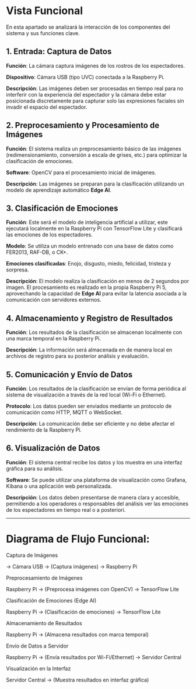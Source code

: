 # Vista Funcional
En esta apartado se analizará la interacción de los componentes del sistema y sus funciones clave.

## 1. Entrada: Captura de Datos
**Función**: La cámara captura imágenes de los rostros de los espectadores.

**Dispositivo**: Cámara USB (tipo UVC) conectada a la Raspberry Pi.

**Descripción**: Las imágenes deben ser procesadas en tiempo real para no interferir con la experiencia del espectador y la cámara debe estar posicionada discretamente para capturar solo las expresiones faciales sin invadir el espacio del espectador.

## 2. Preprocesamiento y Procesamiento de Imágenes
**Función**: El sistema realiza un preprocesamiento básico de las imágenes (redimensionamiento, conversión a escala de grises, etc.) para optimizar la clasificación de emociones.

**Software**: OpenCV para el procesamiento inicial de imágenes.

**Descripción**: Las imágenes se preparan para la clasificación utilizando un modelo de aprendizaje automático **Edge AI**.

## 3. Clasificación de Emociones 
**Función**: Este será el modelo de inteligencia artificial a utilizar, este ejecutará localmente en la Raspberry Pi con TensorFlow Lite y clasificará las emociones de los espectadores.

**Modelo**: Se utiliza un modelo entrenado con una base de datos como FER2013, RAF-DB, o CK+.

**Emociones clasificadas**: Enojo, disgusto, miedo, felicidad, tristeza y sorpresa.

**Descripción**: El modelo realiza la clasificación en menos de 2 segundos por imagen. El procesamiento es realizado en la propia Raspberry Pi 5, aprovechando la capacidad de **Edge AI** para evitar la latencia asociada a la comunicación con servidores externos.

## 4. Almacenamiento y Registro de Resultados
**Función**: Los resultados de la clasificación se almacenan localmente con una marca temporal en la Raspberry Pi.

**Descripción**: La información será almacenada en de manera local en archivos de registro para su posterior análisis y evaluación.

## 5. Comunicación y Envío de Datos
**Función**: Los resultados de la clasificación se envían de forma periódica al sistema de visualización a través de la red local (Wi-Fi o Ethernet).

**Protocolo**: Los datos pueden ser enviados mediante un protocolo de comunicación como HTTP, MQTT o WebSocket.

**Descripción**: La comunicación debe ser eficiente y no debe afectar el rendimiento de la Raspberry Pi.

## 6. Visualización de Datos
**Función**: El sistema central recibe los datos y los muestra en una interfaz gráfica para su análisis.

**Software**: Se puede utilizar una plataforma de visualización como Grafana, Kibana o una aplicación web personalizada.

**Descripción**: Los datos deben presentarse de manera clara y accesible, permitiendo a los operadores o responsables del análisis ver las emociones de los espectadores en tiempo real o a posteriori.

---

# Diagrama de Flujo Funcional:

Captura de Imágenes

→ Cámara USB → (Captura imágenes) → Raspberry Pi

Preprocesamiento de Imágenes

Raspberry Pi → (Preprocesa imágenes con OpenCV) → TensorFlow Lite

Clasificación de Emociones (Edge AI)

Raspberry Pi → (Clasificación de emociones) → TensorFlow Lite

Almacenamiento de Resultados

Raspberry Pi → (Almacena resultados con marca temporal)

Envío de Datos a Servidor

Raspberry Pi → (Envía resultados por Wi-Fi/Ethernet) → Servidor Central

Visualización en la Interfaz

Servidor Central → (Muestra resultados en interfaz gráfica)
